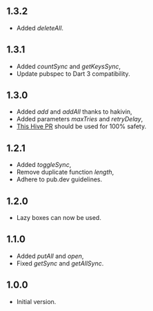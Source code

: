 ## 1.3.2
- Added _deleteAll_.

## 1.3.1
- Added _countSync_ and _getKeysSync_,
- Update pubspec to Dart 3 compatibility.

## 1.3.0
- Added _add_ and _addAll_ thanks to hakivin,
- Added parameters _maxTries_ and _retryDelay_,
- [This Hive PR](https://github.com/hivedb/hive/pull/1158) should be used for 100% safety.

## 1.2.1
- Added _toggleSync_,
- Remove duplicate function _length_,
- Adhere to pub.dev guidelines.

## 1.2.0
- Lazy boxes can now be used.

## 1.1.0
- Added _putAll_ and _open_,
- Fixed _getSync_ and _getAllSync_.

## 1.0.0
- Initial version.
